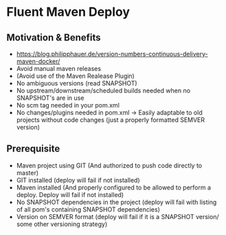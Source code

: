 # Fluent Maven Deploy

## Motivation & Benefits
- https://blog.philipphauer.de/version-numbers-continuous-delivery-maven-docker/
- Avoid manual maven releases
- (Avoid use of the Maven Realease Plugin)
- No ambiguous versions (read SNAPSHOT)
- No upstream/downstream/scheduled builds needed when no SNAPSHOT's are in use
- No scm tag needed in your pom.xml
- No changes/plugins needed in pom.xml -> Easily adaptable to old projects without code changes (just a properly formatted SEMVER version)

## Prerequisite
- Maven project using GIT (And authorized to push code directly to master)
- GIT installed (deploy will fail if not installed)
- Maven installed (And properly configured to be allowed to perform a deploy. Deploy will fail if not installed)
- No SNAPSHOT dependencies in the project (deploy will fail with listing of all pom's containing SNAPSHOT dependencies)
- Version on SEMVER format (deploy will fail if it is a SNAPSHOT version/ some other versioning strategy)
